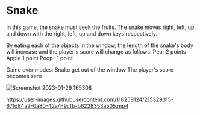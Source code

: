# Snake

In this game, the snake must seek the fruits. The snake moves right, left, up and down with the right, left, up and down keys respectively.

By eating each of the objects in the window, the length of the snake's body will increase and the player's score will change as follows:
Pear 2 points
Apple 1 point
Poop -1 point

Game over modes:
Snake get out of the window
The player's score becomes zero


![Screenshot 2023-01-29 165308](https://user-images.githubusercontent.com/118259124/215329329-e3d215db-c32f-4283-9e96-502560c5e5ce.png)


https://user-images.githubusercontent.com/118259124/215329315-67fd84a2-0a80-42a4-9cfb-b6228353a505.mp4
